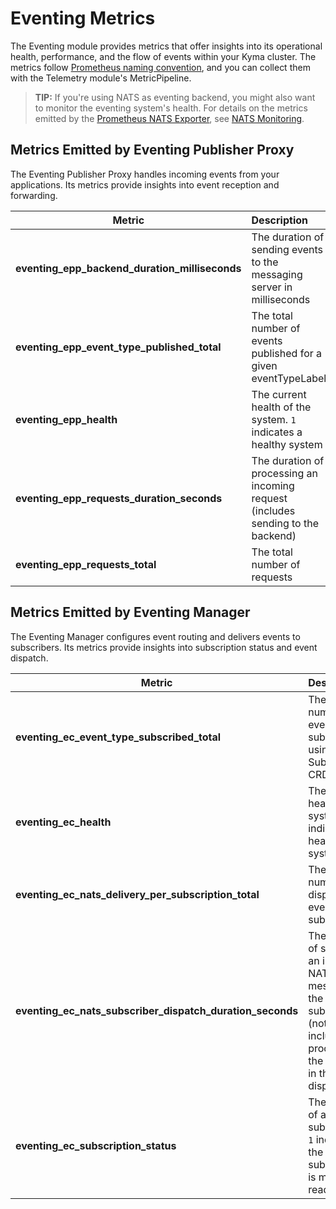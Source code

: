 # Eventing Metrics

<!-- I'D KEEP THIS IN GITHUB ONLY, NO TRANSFER TO DITA -->

The Eventing module provides metrics that offer insights into its operational health, performance, and the flow of events within your Kyma cluster. The metrics follow [Prometheus naming convention](https://prometheus.io/docs/practices/naming/), and you can collect them with the Telemetry module's MetricPipeline.

> **TIP:** If you're using NATS as eventing backend, you might also want to monitor the eventing system's health. For details on the metrics emitted by the [Prometheus NATS Exporter](https://github.com/nats-io/prometheus-nats-exporter), see [NATS Monitoring](https://docs.nats.io/running-a-nats-service/configuration/monitoring#jetstream-information).

## Metrics Emitted by Eventing Publisher Proxy

The Eventing Publisher Proxy handles incoming events from your applications. Its metrics provide insights into event reception and forwarding.

| Metric                                         | Description                                                                      |
| ---------------------------------------------- | :------------------------------------------------------------------------------- |
| **eventing_epp_backend_duration_milliseconds** | The duration of sending events to the messaging server in milliseconds           |
| **eventing_epp_event_type_published_total**    | The total number of events published for a given eventTypeLabel                  |
| **eventing_epp_health**                        | The current health of the system. `1` indicates a healthy system                 |
| **eventing_epp_requests_duration_seconds**     | The duration of processing an incoming request (includes sending to the backend) |
| **eventing_epp_requests_total**                | The total number of requests                                                     |

## Metrics Emitted by Eventing Manager

The Eventing Manager configures event routing and delivers events to subscribers. Its metrics provide insights into subscription status and event dispatch.

| Metric                                                    | Description                                                                                                                 |
| --------------------------------------------------------- | :-------------------------------------------------------------------------------------------------------------------------- |
| **eventing_ec_event_type_subscribed_total**               | The total number of eventTypes subscribed using the Subscription CRD                                                        |
| **eventing_ec_health**                                    | The current health of the system. `1` indicates a healthy system                                                            |
| **eventing_ec_nats_delivery_per_subscription_total**      | The total number of dispatched events per subscription                                                                      |
| **eventing_ec_nats_subscriber_dispatch_duration_seconds** | The duration of sending an incoming NATS message to the subscriber (not including processing the message in the dispatcher) |
| **eventing_ec_subscription_status**                       | The status of a subscription. `1` indicates the subscription is marked as ready                                             |
